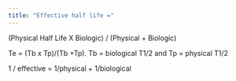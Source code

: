 ```yaml
---
title: "Effective half life ="
---
```

(Physical Half Life X Biologic) / (Physical + Biologic)

Te = (Tb x Tp)/(Tb +Tp). Tb = biological T1/2 and Tp = physical T1/2

1 / effective = 1/physical + 1/biological

